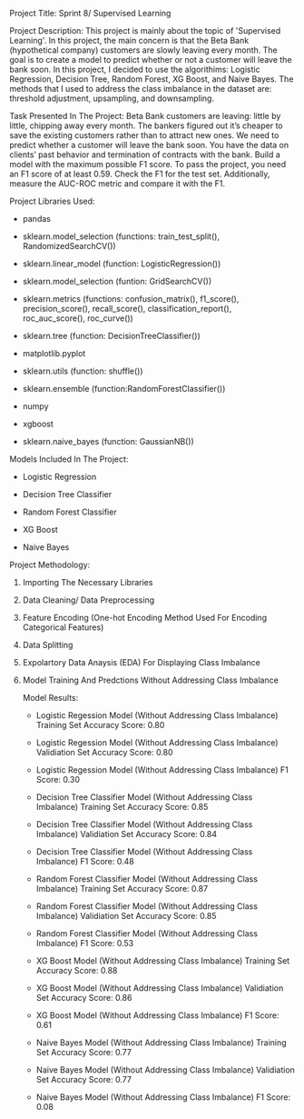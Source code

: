 Project Title: Sprint 8/ Supervised Learning

Project Description: This project is mainly about the topic of 'Supervised Learning'. In this project, the main concern is that the Beta Bank (hypothetical company) 
customers are slowly leaving every month. The goal is to create a model to predict whether or not a customer will leave the bank soon. In this project, I decided to 
use the algorithims: Logistic Regression, Decision Tree, Random Forest, XG Boost, and Naive Bayes. The methods that I used to address the class imbalance in the dataset 
are: threshold adjustment, upsampling, and downsampling. 

Task Presented In The Project: Beta Bank customers are leaving: little by little, chipping away every month. 
The bankers figured out it’s cheaper to save the existing customers rather than to attract new ones.
We need to predict whether a customer will leave the bank soon. You have the data on clients’ past behavior and termination of contracts with the bank.
Build a model with the maximum possible F1 score. To pass the project, you need an F1 score of at least 0.59. Check the F1 for the test set.
Additionally, measure the AUC-ROC metric and compare it with the F1.


Project Libraries Used:

* pandas

* sklearn.model_selection (functions: train_test_split(), RandomizedSearchCV())

* sklearn.linear_model (function: LogisticRegression())

* sklearn.model_selection (funtion: GridSearchCV())

* sklearn.metrics (functions: confusion_matrix(), f1_score(), precision_score(), recall_score(), classification_report(), roc_auc_score(), roc_curve())

* sklearn.tree (function: DecisionTreeClassifier())

* matplotlib.pyplot

* sklearn.utils (function: shuffle())

* sklearn.ensemble (function:RandomForestClassifier())

* numpy

* xgboost 

* sklearn.naive_bayes (function: GaussianNB())

Models Included In The Project:

* Logistic Regression

* Decision Tree Classifier

* Random Forest Classifier

* XG Boost

* Naive Bayes


Project Methodology:

1) Importing The Necessary Libraries

2) Data Cleaning/ Data Preprocessing

3) Feature Encoding (One-hot Encoding Method Used For Encoding Categorical Features)

4) Data Splitting

5) Expolartory Data Anaysis (EDA) For Displaying Class Imbalance

6) Model Training And Predctions Without Addressing Class Imbalance
   
   Model Results:

   * Logistic Regession Model (Without Addressing Class Imbalance) Training Set Accuracy Score: 0.80
   * Logistic Regession Model (Without Addressing Class Imbalance) Validiation Set Accuracy Score: 0.80
   * Logistic Regession Model (Without Addressing Class Imbalance) F1 Score: 0.30



   * Decision Tree Classifier Model (Without Addressing Class Imbalance) Training Set Accuracy Score: 0.85
   * Decision Tree Classifier Model (Without Addressing Class Imbalance) Validiation Set Accuracy Score: 0.84
   * Decision Tree Classifier Model (Without Addressing Class Imbalance) F1 Score: 0.48
  




   * Random Forest Classifier Model (Without Addressing Class Imbalance) Training Set Accuracy Score: 0.87
   * Random Forest Classifier Model (Without Addressing Class Imbalance) Validiation Set Accuracy Score: 0.85
   * Random Forest Classifier Model (Without Addressing Class Imbalance) F1 Score: 0.53
  


   * XG Boost Model (Without Addressing Class Imbalance) Training Set Accuracy Score: 0.88
   * XG Boost Model (Without Addressing Class Imbalance) Validiation Set Accuracy Score: 0.86
   * XG Boost Model (Without Addressing Class Imbalance) F1 Score: 0.61
  


   * Naive Bayes Model (Without Addressing Class Imbalance) Training Set Accuracy Score: 0.77
   * Naive Bayes Model (Without Addressing Class Imbalance) Validiation Set Accuracy Score: 0.77
   * Naive Bayes Model (Without Addressing Class Imbalance) F1 Score: 0.08
  
   
   
